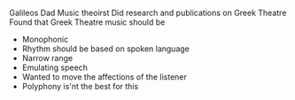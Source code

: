 Galileos Dad
Music theoirst
Did research and publications on Greek Theatre
Found that Greek Theatre music should be
- Monophonic 
- Rhythm should be based on spoken language
- Narrow range
- Emulating speech
- Wanted to move the affections of the listener
- Polyphony is'nt the best for this
